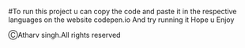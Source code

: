 #To run this project u can copy the code and paste it in the respective languages on the website codepen.io
And try running it
Hope u Enjoy

 ⒸAtharv singh.All rights reserved
